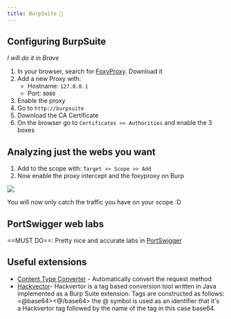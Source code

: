 ```yaml
---
title: BurpSuite 📙
---
```

## Configuring BurpSuite

*I will do it in Brave*

1. In your browser, search for [FoxyProxy](https://chromewebstore.google.com/detail/foxyproxy/gcknhkkoolaabfmlnjonogaaifnjlfnp?hl=en-US). Download it
2. Add a new Proxy with:
	- Hostname: `127.0.0.1`
	- Port: `8080`
3. Enable the proxy
4. Go to `http://burpsuite`
5. Download the CA Certificate
6. On the browser go to `Certificates >> Authorities` and enable the 3 boxes

## Analyzing just the webs you want

1. Add to the scope with: `Target >> Scope >> Add`
2. Now enable the proxy intercept and the foxyproxy on Burp

![](Pasted%20image%2020240512150638.png)

You will now only catch the traffic you have on your scope :D

## PortSwigger web labs

==MUST DO==: Pretty nice and accurate labs in [PortSwigger](https://portswigger.net/web-security/all-labs)

## Useful extensions

- [Content Type Converter](https://github.com/portswigger/content-type-converter) - Automatically convert the request method
- [Hackvector](https://github.com/portswigger/hackvertor)- Hackvertor is a tag based conversion tool written in Java implemented as a Burp Suite extension. Tags are constructed as follows: <@base64><@/base64> the @ symbol is used as an identifier that it's a Hackvertor tag followed by the name of the tag in this case base64.

